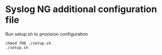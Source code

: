 # Syslog NG additional configuration file

Run setup.sh to provision configuration
```
chmod 700 ./setup.sh
./setup.sh
```

